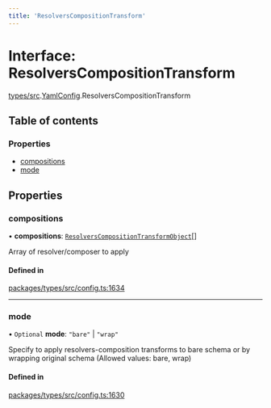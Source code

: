 ```yaml
---
title: 'ResolversCompositionTransform'
---
```


# Interface: ResolversCompositionTransform

[types/src](../modules/types_src).[YamlConfig](../modules/types_src.YamlConfig).ResolversCompositionTransform

## Table of contents

### Properties

- [compositions](types_src.YamlConfig.ResolversCompositionTransform#compositions)
- [mode](types_src.YamlConfig.ResolversCompositionTransform#mode)

## Properties

### compositions

• **compositions**: [`ResolversCompositionTransformObject`](types_src.YamlConfig.ResolversCompositionTransformObject)[]

Array of resolver/composer to apply

#### Defined in

[packages/types/src/config.ts:1634](https://github.com/Urigo/graphql-mesh/blob/master/packages/types/src/config.ts#L1634)

___

### mode

• `Optional` **mode**: ``"bare"`` \| ``"wrap"``

Specify to apply resolvers-composition transforms to bare schema or by wrapping original schema (Allowed values: bare, wrap)

#### Defined in

[packages/types/src/config.ts:1630](https://github.com/Urigo/graphql-mesh/blob/master/packages/types/src/config.ts#L1630)
